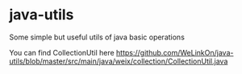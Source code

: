 # java-utils
Some simple but useful utils of java basic operations

You can find CollectionUtil here https://github.com/WeLinkOn/java-utils/blob/master/src/main/java/weix/collection/CollectionUtil.java
